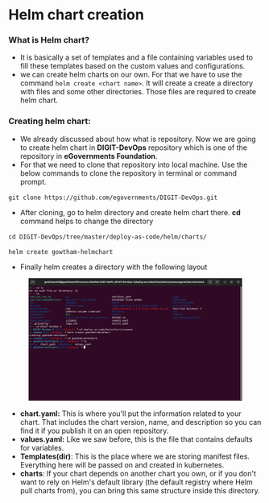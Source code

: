 # Helm chart creation

### What is Helm chart?

* &#x20;It is basically a set of templates and a file containing variables used to fill these templates based on the custom values and configurations.
* we can create helm charts on our own. For that we have to use the command `helm create <chart name>`. It will create a create a directory with files and some other directories. Those files are required to create helm chart.

### Creating helm chart:

* We already discussed about how what is repository. Now we are going to create helm chart in **DIGIT-DevOps** repository which is one of the repository in **eGovernments Foundation**.
* For that we need to clone that repository into local machine. Use the below commands to clone the repository in terminal or command prompt.

```
git clone https://github.com/egovernments/DIGIT-DevOps.git
```

* After cloning, go to helm directory and create helm chart there. **cd** command helps to change the directory

```
cd DIGIT-DevOps/tree/master/deploy-as-code/helm/charts/
```

```
helm create gowtham-helmchart
```

* Finally helm creates a directory with the following layout

<figure><img src="../../../.gitbook/assets/image (161).png" alt=""><figcaption></figcaption></figure>

* **chart.yaml:** This is where you'll put the information related to your chart. That includes the chart version, name, and description so you can find it if you publish it on an open repository.&#x20;
* **values.yaml:** Like we saw before, this is the file that contains defaults for variables.
* **Templates(dir)**: This is the place where we are storing manifest files. Everything here will be passed on and created in kubernetes.
* &#x20;**charts**: If your chart depends on another chart you own, or if you don't want to rely on Helm's default library (the default registry where Helm pull charts from), you can bring this same structure inside this directory.
